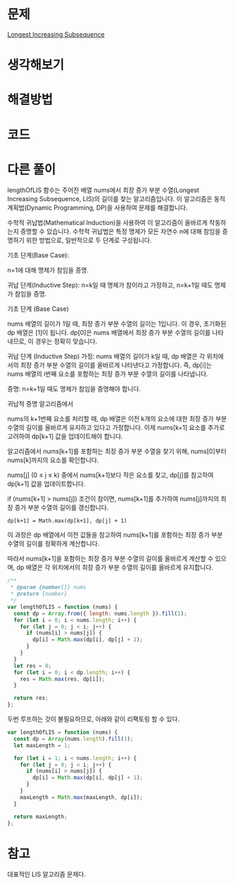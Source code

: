 # 문제

[Longest Increasing Subsequence](https://leetcode.com/problems/longest-increasing-subsequence)

# 생각해보기

# 해결방법

# 코드

# 다른 풀이

lengthOfLIS 함수는 주어진 배열 nums에서 최장 증가 부분 수열(Longest Increasing Subsequence, LIS)의 길이를 찾는 알고리즘입니다. 이 알고리즘은 동적 계획법(Dynamic Programming, DP)을 사용하여 문제를 해결합니다.

수학적 귀납법(Mathematical Induction)을 사용하여 이 알고리즘이 올바르게 작동하는지 증명할 수 있습니다. 수학적 귀납법은 특정 명제가 모든 자연수 n에 대해 참임을 증명하기 위한 방법으로, 일반적으로 두 단계로 구성됩니다.

기초 단계(Base Case):

n=1에 대해 명제가 참임을 증명.

귀납 단계(Inductive Step):
n=k일 때 명제가 참이라고 가정하고, n=k+1일 때도 명제가 참임을 증명.

기초 단계 (Base Case)

nums 배열의 길이가 1일 때, 최장 증가 부분 수열의 길이는 1입니다. 이 경우, 초기화된 dp 배열은 [1]이 됩니다. dp[0]은 nums 배열에서 최장 증가 부분 수열의 길이를 나타내므로, 이 경우는 정확히 맞습니다.

귀납 단계 (Inductive Step)
가정: nums 배열의 길이가 k일 때, dp 배열은 각 위치에서의 최장 증가 부분 수열의 길이를 올바르게 나타낸다고 가정합니다. 즉, dp[i]는 nums 배열의 i번째 요소를 포함하는 최장 증가 부분 수열의 길이를 나타냅니다.

증명: n=k+1일 때도 명제가 참임을 증명해야 합니다.

귀납적 증명
알고리즘에서

nums의 k+1번째 요소를 처리할 때, dp 배열은 이전 k개의 요소에 대한 최장 증가 부분 수열의 길이를 올바르게 유지하고 있다고 가정합니다. 이제 nums[k+1] 요소를 추가로 고려하여 dp[k+1] 값을 업데이트해야 합니다.

알고리즘에서 nums[k+1]를 포함하는 최장 증가 부분 수열을 찾기 위해, nums[0]부터 nums[k]까지의 요소를 확인합니다.

nums[j] (0 ≤ j ≤ k) 중에서 nums[k+1]보다 작은 요소를 찾고, dp[j]를 참고하여 dp[k+1] 값을 업데이트합니다.

if (nums[k+1] > nums[j]) 조건이 참이면, nums[k+1]를 추가하여 nums[j]까지의 최장 증가 부분 수열의 길이를 갱신합니다.

`dp[k+1] = Math.max(dp[k+1], dp[j] + 1)`

이 과정은 dp 배열에서 이전 값들을 참고하여 nums[k+1]를 포함하는 최장 증가 부분 수열의 길이를 정확하게 계산합니다.

따라서 nums[k+1]을 포함하는 최장 증가 부분 수열의 길이를 올바르게 계산할 수 있으며, dp 배열은 각 위치에서의 최장 증가 부분 수열의 길이를 올바르게 유지합니다.

```js
/**
 * @param {number[]} nums
 * @return {number}
 */
var lengthOfLIS = function (nums) {
  const dp = Array.from({ length: nums.length }).fill(1);
  for (let i = 0; i < nums.length; i++) {
    for (let j = 0; j < i; j++) {
      if (nums[i] > nums[j]) {
        dp[i] = Math.max(dp[i], dp[j] + 1);
      }
    }
  }
  let res = 0;
  for (let i = 0; i < dp.length; i++) {
    res = Math.max(res, dp[i]);
  }

  return res;
};
```

두번 루프하는 것이 불필요하므로, 아래와 같이 리팩토링 할 수 있다.

```js
var lengthOfLIS = function (nums) {
  const dp = Array(nums.length).fill(1);
  let maxLength = 1;

  for (let i = 1; i < nums.length; i++) {
    for (let j = 0; j < i; j++) {
      if (nums[i] > nums[j]) {
        dp[i] = Math.max(dp[i], dp[j] + 1);
      }
    }
    maxLength = Math.max(maxLength, dp[i]);
  }

  return maxLength;
};
```

# 참고

대표적인 LIS 알고리즘 문제다.
